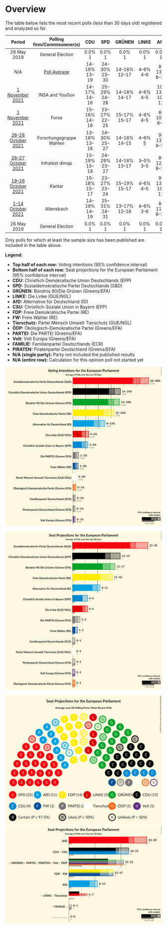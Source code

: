 # Overview

The table below lists the most recent polls (less than 30 days old) registered and analyzed so far.

| Period     | Polling firm/Commissioner(s) | CDU | SPD | GRÜNEN | LINKE | AfD | CSU | FDP | FW | Tierschutz | ÖDP | PARTEI | Volt | FAMILIE | PIRATEN |
|:----------:|:----------------------------:|:--:|:--:|:--:|:--:|:--:|:--:|:--:|:--:|:--:|:--:|:--:|:--:|:--:|:--:|
| 26 May 2019 | General Election | 0.0% <br> 1 | 0.0% <br> 1 | 0.0% <br> 1 | 0.0% <br> 1 | 0.0% <br> 1 | 0.0% <br> 1 | 0.0% <br> 1 | 0.0% <br> 1 | 0.0% <br> 1 | 0.0% <br> 1 | 0.0% <br> 1 | 0.0% <br> 1 | 0.0% <br> 1 | 0.0% <br> 1 |
| N/A | [Poll Average](average.html) | 14–19% <br> 13–19 | 24–30% <br> 23–30 | 14–18% <br> 12–17 | 4–6% <br> 4–6 | 8–13% <br> 8–11 | 4–6% <br> 4–6 | 12–16% <br> 12–16 | 1–2% <br> 1–2 | 0–2% <br> 0–1 | 0–1% <br> 0–1 | 1–2% <br> 1–2 | 0–1% <br> 0–1 | 0–1% <br> 0–1 | 0–1% <br> 0–1 |
| [1 November 2021](2021-11-01-INSAandYouGov.html) | INSA and YouGov | 14–17% <br> 14–16 | 25–29% <br> 24–28 | 14–18% <br> 14–17 | 4–6% <br> 4–5 | 10–13% <br> 10–12 | 4–5% <br> 4–5 | 12–15% <br> 12–14 | 1–2% <br> 1–2 | 0–1% <br> 1 | 0–1% <br> 0–1 | 1–2% <br> 1–2 | 0–1% <br> 0–1 | 0–1% <br> 0–1 | 0–1% <br> 0–1 |
| [1 November 2021](2021-11-01-Forsa.html) | Forsa | 15–18% <br> 14–16 | 23–27% <br> 22–25 | 15–17% <br> 15–17 | 4–6% <br> 4–5 | 8–10% <br> 8–9 | 4–6% <br> 4–5 | 14–16% <br> 14–16 | 1–2% <br> 1–2 | 1% <br> 1 | 0–1% <br> 1 | 1–2% <br> 1–2 | 0–1% <br> 0–1 | 0–1% <br> 0–1 | 0–1% <br> 0–1 |
| [26–28 October 2021](2021-10-28-ForschungsgruppeWahlen.html) | Forschungsgruppe Wahlen | 13–18% <br> 13–16 | 24–30% <br> 25–27 | 14–18% <br> 14–15 | 4–6% <br> 5 | 9–13% <br> 9–10 | 3–6% <br> 4–6 | 12–16% <br> 13–16 | 1–2% <br> 1 | 0–2% <br> 0–1 | 0–1% <br> 0–1 | 1–2% <br> 1–2 | 0–1% <br> 0–1 | 0–1% <br> 0–1 | 0–1% <br> 0–1 |
| [26–27 October 2021](2021-10-27-Infratestdimap.html) | Infratest dimap | 15–19% <br> 15–18 | 24–29% <br> 23–27 | 14–18% <br> 13–17 | 3–5% <br> 3–5 | 8–12% <br> 8–11 | 4–6% <br> 4–6 | 11–15% <br> 11–14 | 1–2% <br> 1–2 | 1–2% <br> 1–2 | 0–1% <br> 1–2 | 1–3% <br> 1–3 | 0–1% <br> 0–1 | 0–1% <br> 0–1 | 0–1% <br> 0–1 |
| [19–26 October 2021](2021-10-26-Kantar.html) | Kantar | 15–18% <br> 15–17 | 23–27% <br> 23–24 | 15–19% <br> 15–17 | 4–6% <br> 4–5 | 9–13% <br> 10–11 | 4–6% <br> 4–6 | 12–16% <br> 13 | 1–2% <br> 1–2 | 0–1% <br> 1 | 0–1% <br> 0–1 | 1–2% <br> 1 | 0–1% <br> 0–1 | 0–1% <br> 0–1 | 0–1% <br> 0–1 |
| [1–14 October 2021](2021-10-14-Allensbach.html) | Allensbach | 14–19% <br> 14–19 | 25–31% <br> 24–31 | 13–17% <br> 12–16 | 4–6% <br> 3–6 | 8–11% <br> 8–11 | 3–6% <br> 3–6 | 12–16% <br> 11–16 | 1–2% <br> 0–2 | 0–2% <br> 0–2 | 0–1% <br> 0–1 | 1–2% <br> 1–2 | 0–1% <br> 0–1 | 0–1% <br> 0–1 | 0–1% <br> 0–1 |
| 26 May 2019 | General Election | 0.0% <br> 1 | 0.0% <br> 1 | 0.0% <br> 1 | 0.0% <br> 1 | 0.0% <br> 1 | 0.0% <br> 1 | 0.0% <br> 1 | 0.0% <br> 1 | 0.0% <br> 1 | 0.0% <br> 1 | 0.0% <br> 1 | 0.0% <br> 1 | 0.0% <br> 1 | 0.0% <br> 1 |

Only polls for which at least the sample size has been published are included in the table above.

**Legend:**
+ **Top half of each row:** Voting intentions (95% confidence interval)
+ **Bottom half of each row:** Seat projections for the European Parliament (95% confidence interval)
+ **CDU:** Christlich Demokratische Union Deutschlands (EPP)
+ **SPD:** Sozialdemokratische Partei Deutschlands (S&D)
+ **GRÜNEN:** Bündnis 90/Die Grünen (Greens/EFA)
+ **LINKE:** Die Linke (GUE/NGL)
+ **AfD:** Alternative für Deutschland (ID)
+ **CSU:** Christlich-Soziale Union in Bayern (EPP)
+ **FDP:** Freie Demokratische Partei (RE)
+ **FW:** Freie Wähler (RE)
+ **Tierschutz:** Partei Mensch Umwelt Tierschutz (GUE/NGL)
+ **ÖDP:** Ökologisch-Demokratische Partei (Greens/EFA)
+ **PARTEI:** Die PARTEI (Greens/EFA)
+ **Volt:** Volt Europa (Greens/EFA)
+ **FAMILIE:** Familienpartei Deutschlands (ECR)
+ **PIRATEN:** Piratenpartei Deutschland (Greens/EFA)
+ **N/A (single party):** Party not included the published results
+ **N/A (entire row):** Calculation for this opinion poll not started yet


![Graph with voting intentions not yet produced](average.png "Voting Intentions")

![Graph with seats not yet produced](average-seats.png "Seats")

![Graph with seating plan not yet produced](average-seating-plan.png "Seating Plan")
![Graph with coalitions seats not yet produced](average-coalitions-seats.png "Coalitions Seats")
